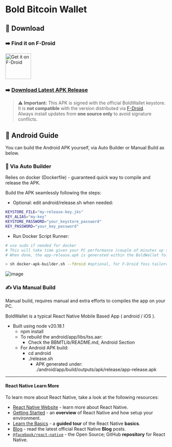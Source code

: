 # Bold Bitcoin Wallet


## 📲 Download

### ➡️ Find it on F-Droid

[<img src="https://f-droid.org/badge/get-it-on.png"
    alt="Get it on F-Droid"
    height="80">](https://f-droid.org/packages/com.boldwallet)


### ➡️ [Download Latest APK Release](https://github.com/BoldBitcoinWallet/BoldWallet/releases/latest)

> ⚠️ **Important:** This APK is signed with the official BoldWallet keystore.  
> It is **not compatible** with the version distributed via [F-Droid](https://f-droid.org).  
> Always install updates from **one source only** to avoid signature conflicts.

## 📖 Android Guide
You can build the Android APK yourself, via Auto Builder or Manual Build as below.

### 🔁 Via Auto Builder
Relies on docker (Dockerfile) - guaranteed quick way to compile and release the APK.

Build the APK seamlessly following the steps:
- Optional: edit android/release.sh when needed:
```sh
KEYSTORE_FILE="my-release-key.jks"
KEY_ALIAS="my-key"
KEYSTORE_PASSWORD="your_keystore_password"
KEY_PASSWORD="your_key_password"
```
- Run Docker Script Runner:
```sh
# use sudo if needed for docker
# This will take time given your PC performance (couple of minutes up to 30 minutes)
# When done, the app-release.apk is generated within the BoldWallet folder

> sh docker-apk-builder.sh --fdroid #optional, for F-Droid foss tailored build
```
![image](https://github.com/user-attachments/assets/eb8f1a45-b2cb-46ec-a061-fc0cb4f10448)
  

### ✍️ Via Manual Build
Manual build, requires manual and extra efforts to compiles the app on your PC.

BoldWallet is a typical React Native Mobile Based App ( android / iOS ).
- Built using node v20.18.1
  - npm install
  - To rebuild the android/app/libs/tss.aar:
    - Check the BBMTLib/README.md, Android Section
  - For Android APK build:
    - cd android
    - ./release.sh
        - APK generated under:
            ./android/app/build/outputs/apk/release/app-release.apk 


----

#### React Native Learn More

To learn more about React Native, take a look at the following resources:

- [React Native Website](https://reactnative.dev) - learn more about React Native.
- [Getting Started](https://reactnative.dev/docs/environment-setup) - an **overview** of React Native and how setup your environment.
- [Learn the Basics](https://reactnative.dev/docs/getting-started) - a **guided tour** of the React Native **basics**.
- [Blog](https://reactnative.dev/blog) - read the latest official React Native **Blog** posts.
- [`@facebook/react-native`](https://github.com/facebook/react-native) - the Open Source; GitHub **repository** for React Native.
